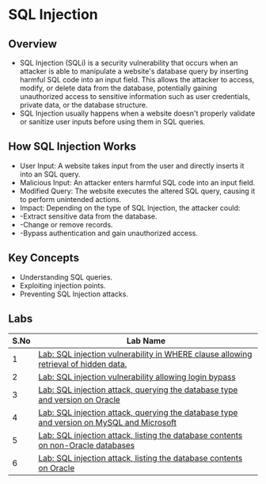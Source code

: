 # SQL Injection

## Overview
- SQL Injection (SQLi) is a security vulnerability that occurs when an attacker is able to manipulate a website's database query by inserting harmful SQL code into an input field. This allows the attacker to access, modify, or delete data from the database, potentially gaining unauthorized access to sensitive information such as user credentials, private data, or the database structure.
- SQL Injection usually happens when a website doesn't properly validate or sanitize user inputs before using them in SQL queries.

## How SQL Injection Works
- User Input: A website takes input from the user and directly inserts it into an SQL query.
- Malicious Input: An attacker enters harmful SQL code into an input field.
- Modified Query: The website executes the altered SQL query, causing it to perform unintended actions.
- Impact: Depending on the type of SQL Injection, the attacker could:
- -Extract sensitive data from the database.
- -Change or remove records.
- -Bypass authentication and gain unauthorized access.
  
## Key Concepts
- Understanding SQL queries.
- Exploiting injection points.
- Preventing SQL Injection attacks.

## Labs
| **S.No** | **Lab Name**                                                                               |
|----------|---------------------------------------------------------------------------------------------------------------------------------------------------------|  
| 1        | [Lab: SQL injection vulnerability in WHERE clause allowing retrieval of hidden data.](./SQL_Injection/README.md)                                               |
| 2        | [Lab: SQL injection vulnerability allowing login bypass](./Cross_Site_Scripting/README.md)                           |
| 3        | [Lab: SQL injection attack, querying the database type and version on Oracle](./CSRF/README.md)                                    |
| 4        | [Lab: SQL injection attack, querying the database type and version on MySQL and Microsoft](./Clickjacking/README.md)                                                 |
| 5        | [Lab: SQL injection attack, listing the database contents on non-Oracle databases](./Authentication/README.md)                                            |
| 6        | [Lab: SQL injection attack, listing the database contents on Oracle](./Path_Traversal/README.md)                                             |
  
